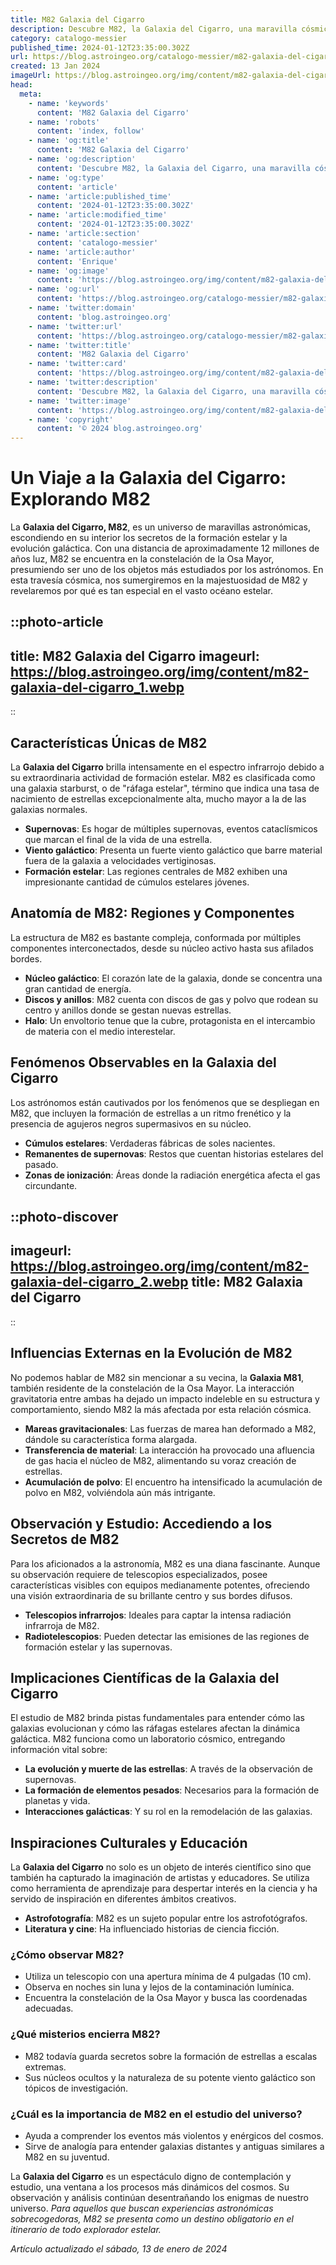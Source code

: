 ```yaml
---
title: M82 Galaxia del Cigarro
description: Descubre M82, la Galaxia del Cigarro, una maravilla cósmica llena de formaciones estelares y fenómenos asombrosos. Explora el universo con nosotros.
category: catalogo-messier
published_time: 2024-01-12T23:35:00.302Z
url: https://blog.astroingeo.org/catalogo-messier/m82-galaxia-del-cigarro
created: 13 Jan 2024
imageUrl: https://blog.astroingeo.org/img/content/m82-galaxia-del-cigarro_1.webp
head:
  meta:
    - name: 'keywords'
      content: 'M82 Galaxia del Cigarro'
    - name: 'robots'
      content: 'index, follow'
    - name: 'og:title'
      content: 'M82 Galaxia del Cigarro'
    - name: 'og:description'
      content: 'Descubre M82, la Galaxia del Cigarro, una maravilla cósmica llena de formaciones estelares y fenómenos asombrosos. Explora el universo con nosotros.'
    - name: 'og:type'
      content: 'article'
    - name: 'article:published_time'
      content: '2024-01-12T23:35:00.302Z'
    - name: 'article:modified_time'
      content: '2024-01-12T23:35:00.302Z'
    - name: 'article:section'
      content: 'catalogo-messier'
    - name: 'article:author'
      content: 'Enrique'
    - name: 'og:image'
      content: 'https://blog.astroingeo.org/img/content/m82-galaxia-del-cigarro_1.webp'
    - name: 'og:url'
      content: 'https://blog.astroingeo.org/catalogo-messier/m82-galaxia-del-cigarro'
    - name: 'twitter:domain'
      content: 'blog.astroingeo.org'
    - name: 'twitter:url'
      content: 'https://blog.astroingeo.org/catalogo-messier/m82-galaxia-del-cigarro'
    - name: 'twitter:title'
      content: 'M82 Galaxia del Cigarro'
    - name: 'twitter:card'
      content: 'https://blog.astroingeo.org/img/content/m82-galaxia-del-cigarro_1.webp'
    - name: 'twitter:description'
      content: 'Descubre M82, la Galaxia del Cigarro, una maravilla cósmica llena de formaciones estelares y fenómenos asombrosos. Explora el universo con nosotros.'
    - name: 'twitter:image'
      content: 'https://blog.astroingeo.org/img/content/m82-galaxia-del-cigarro_1.webp'
    - name: 'copyright'
      content: '© 2024 blog.astroingeo.org'
---
```

# Un Viaje a la Galaxia del Cigarro: Explorando M82

La **Galaxia del Cigarro, M82**, es un universo de maravillas astronómicas, escondiendo en su interior los secretos de la formación estelar y la evolución galáctica. Con una distancia de aproximadamente 12 millones de años luz, M82 se encuentra en la constelación de la Osa Mayor, presumiendo ser uno de los objetos más estudiados por los astrónomos. En esta travesía cósmica, nos sumergiremos en la majestuosidad de M82 y revelaremos por qué es tan especial en el vasto océano estelar.


::photo-article
---
title: M82 Galaxia del Cigarro
imageurl: https://blog.astroingeo.org/img/content/m82-galaxia-del-cigarro_1.webp
---
::


## Características Únicas de M82

La **Galaxia del Cigarro** brilla intensamente en el espectro infrarrojo debido a su extraordinaria actividad de formación estelar. M82 es clasificada como una galaxia starburst, o de "ráfaga estelar", término que indica una tasa de nacimiento de estrellas excepcionalmente alta, mucho mayor a la de las galaxias normales.

- **Supernovas**: Es hogar de múltiples supernovas, eventos cataclísmicos que marcan el final de la vida de una estrella.
- **Viento galáctico**: Presenta un fuerte viento galáctico que barre material fuera de la galaxia a velocidades vertiginosas.
- **Formación estelar**: Las regiones centrales de M82 exhiben una impresionante cantidad de cúmulos estelares jóvenes.

## Anatomía de M82: Regiones y Componentes

La estructura de M82 es bastante compleja, conformada por múltiples componentes interconectados, desde su núcleo activo hasta sus afilados bordes.

- **Núcleo galáctico**: El corazón late de la galaxia, donde se concentra una gran cantidad de energía.
- **Discos y anillos**: M82 cuenta con discos de gas y polvo que rodean su centro y anillos donde se gestan nuevas estrellas.
- **Halo**: Un envoltorio tenue que la cubre, protagonista en el intercambio de materia con el medio interestelar.

## Fenómenos Observables en la Galaxia del Cigarro

Los astrónomos están cautivados por los fenómenos que se despliegan en M82, que incluyen la formación de estrellas a un ritmo frenético y la presencia de agujeros negros supermasivos en su núcleo.

- **Cúmulos estelares**: Verdaderas fábricas de soles nacientes.
- **Remanentes de supernovas**: Restos que cuentan historias estelares del pasado.
- **Zonas de ionización**: Áreas donde la radiación energética afecta el gas circundante.


::photo-discover
---
imageurl: https://blog.astroingeo.org/img/content/m82-galaxia-del-cigarro_2.webp
title: M82 Galaxia del Cigarro
---
::


## Influencias Externas en la Evolución de M82

No podemos hablar de M82 sin mencionar a su vecina, la **Galaxia M81**, también residente de la constelación de la Osa Mayor. La interacción gravitatoria entre ambas ha dejado un impacto indeleble en su estructura y comportamiento, siendo M82 la más afectada por esta relación cósmica.

- **Mareas gravitacionales**: Las fuerzas de marea han deformado a M82, dándole su característica forma alargada.
- **Transferencia de material**: La interacción ha provocado una afluencia de gas hacia el núcleo de M82, alimentando su voraz creación de estrellas.
- **Acumulación de polvo**: El encuentro ha intensificado la acumulación de polvo en M82, volviéndola aún más intrigante.

## Observación y Estudio: Accediendo a los Secretos de M82

Para los aficionados a la astronomía, M82 es una diana fascinante. Aunque su observación requiere de telescopios especializados, posee características visibles con equipos medianamente potentes, ofreciendo una visión extraordinaria de su brillante centro y sus bordes difusos.

- **Telescopios infrarrojos**: Ideales para captar la intensa radiación infrarroja de M82.
- **Radiotelescopios**: Pueden detectar las emisiones de las regiones de formación estelar y las supernovas.

## Implicaciones Científicas de la Galaxia del Cigarro

El estudio de M82 brinda pistas fundamentales para entender cómo las galaxias evolucionan y cómo las ráfagas estelares afectan la dinámica galáctica. M82 funciona como un laboratorio cósmico, entregando información vital sobre:

- **La evolución y muerte de las estrellas**: A través de la observación de supernovas.
- **La formación de elementos pesados**: Necesarios para la formación de planetas y vida.
- **Interacciones galácticas**: Y su rol en la remodelación de las galaxias.

## Inspiraciones Culturales y Educación

La **Galaxia del Cigarro** no solo es un objeto de interés científico sino que también ha capturado la imaginación de artistas y educadores. Se utiliza como herramienta de aprendizaje para despertar interés en la ciencia y ha servido de inspiración en diferentes ámbitos creativos.

- **Astrofotografía**: M82 es un sujeto popular entre los astrofotógrafos.
- **Literatura y cine**: Ha influenciado historias de ciencia ficción.

### ¿Cómo observar M82?

- Utiliza un telescopio con una apertura mínima de 4 pulgadas (10 cm).
- Observa en noches sin luna y lejos de la contaminación lumínica.
- Encuentra la constelación de la Osa Mayor y busca las coordenadas adecuadas.

### ¿Qué misterios encierra M82?

- M82 todavía guarda secretos sobre la formación de estrellas a escalas extremas.
- Sus núcleos ocultos y la naturaleza de su potente viento galáctico son tópicos de investigación.

### ¿Cuál es la importancia de M82 en el estudio del universo?

- Ayuda a comprender los eventos más violentos y enérgicos del cosmos.
- Sirve de analogía para entender galaxias distantes y antiguas similares a M82 en su juventud.

La **Galaxia del Cigarro** es un espectáculo digno de contemplación y estudio, una ventana a los procesos más dinámicos del cosmos. Su observación y análisis continúan desentrañando los enigmas de nuestro universo. *Para aquellos que buscan experiencias astronómicas sobrecogedoras, M82 se presenta como un destino obligatorio en el itinerario de todo explorador estelar.*

_Artículo actualizado el sábado, 13 de enero de 2024_